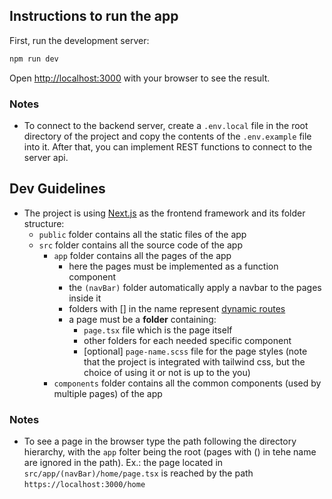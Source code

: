 ## Instructions to run the app

First, run the development server:

```bash
npm run dev
```

Open [http://localhost:3000](http://localhost:3000) with your browser to see the result.

### Notes

- To connect to the backend server, create a `.env.local` file in the root directory of the project and copy the contents of the `.env.example` file into it. After that, you can implement REST functions to connect to the server api.

## Dev Guidelines

- The project is using [Next.js](https://nextjs.org/) as the frontend framework and its folder structure:
  - `public` folder contains all the static files of the app
  - `src` folder contains all the source code of the app
    - `app` folder contains all the pages of the app
      - here the pages must be implemented as a function component
      - the `(navBar)` folder automatically apply a navbar to the pages inside it
      - folders with \[\] in the name represent [dynamic routes](https://nextjs.org/docs/pages/building-your-application/routing/dynamic-routes)
      - a page must be a **folder** containing:
        - `page.tsx` file which is the page itself
        - other folders for each needed specific component
        - \[optional\] `page-name.scss` file for the page styles (note that the project is integrated with tailwind css, but the choice of using it or not is up to the you)
    - `components` folder contains all the common components (used by multiple pages) of the app

### Notes

- To see a page in the browser type the path following the directory hierarchy, with the `app` folter being the root (pages with () in tehe name are ignored in the path). Ex.: the page located in `src/app/(navBar)/home/page.tsx` is reached by the path `https://localhost:3000/home`
